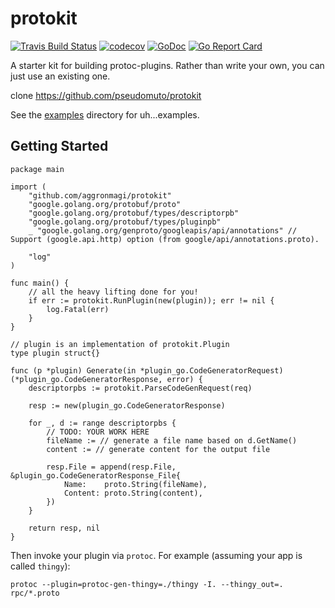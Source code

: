 # protokit

[![Travis Build Status][travis-svg]][travis-ci]
[![codecov][codecov-svg]][codecov-url]
[![GoDoc][godoc-svg]][godoc-url]
[![Go Report Card][goreport-svg]][goreport-url]

A starter kit for building protoc-plugins. Rather than write your own, you can just use an existing one.

clone https://github.com/pseudomuto/protokit

See the [examples](examples/) directory for uh...examples.

## Getting Started

```golang
package main

import (
	"github.com/aggronmagi/protokit"
	"google.golang.org/protobuf/proto"
	"google.golang.org/protobuf/types/descriptorpb"
	"google.golang.org/protobuf/types/pluginpb"
    _ "google.golang.org/genproto/googleapis/api/annotations" // Support (google.api.http) option (from google/api/annotations.proto).

    "log"
)

func main() {
    // all the heavy lifting done for you!
    if err := protokit.RunPlugin(new(plugin)); err != nil {
        log.Fatal(err)
    }
}

// plugin is an implementation of protokit.Plugin
type plugin struct{}

func (p *plugin) Generate(in *plugin_go.CodeGeneratorRequest) (*plugin_go.CodeGeneratorResponse, error) {
    descriptorpbs := protokit.ParseCodeGenRequest(req)

    resp := new(plugin_go.CodeGeneratorResponse)

    for _, d := range descriptorpbs {
        // TODO: YOUR WORK HERE
        fileName := // generate a file name based on d.GetName()
        content := // generate content for the output file

        resp.File = append(resp.File, &plugin_go.CodeGeneratorResponse_File{
            Name:    proto.String(fileName),
            Content: proto.String(content),
        })
    }

    return resp, nil
}
```

Then invoke your plugin via `protoc`. For example (assuming your app is called `thingy`):

`protoc --plugin=protoc-gen-thingy=./thingy -I. --thingy_out=. rpc/*.proto`

[travis-svg]:
  https://travis-ci.org/aggronmagi/protokit.svg?branch=master
	"Travis CI build status SVG"
[travis-ci]:
  https://travis-ci.org/aggronmagi/protokit
  "protoc-gen-twagger at Travis CI"
[codecov-svg]: https://codecov.io/gh/aggronmagi/protokit/branch/master/graph/badge.svg
[codecov-url]: https://codecov.io/gh/aggronmagi/protokit
[godoc-svg]: https://godoc.org/github.com/aggronmagi/protokit?status.svg
[godoc-url]: https://godoc.org/github.com/aggronmagi/protokit
[goreport-svg]: https://goreportcard.com/badge/github.com/aggronmagi/protokit
[goreport-url]: https://goreportcard.com/report/github.com/aggronmagi/protokit
